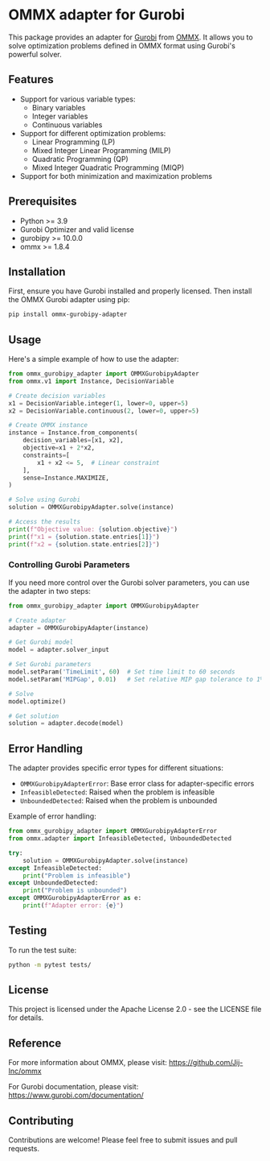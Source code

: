 # OMMX adapter for Gurobi

This package provides an adapter for [Gurobi](https://www.gurobi.com/) from [OMMX](https://github.com/Jij-Inc/ommx). It allows you to solve optimization problems defined in OMMX format using Gurobi's powerful solver.

## Features

- Support for various variable types:
  - Binary variables
  - Integer variables
  - Continuous variables
- Support for different optimization problems:
  - Linear Programming (LP)
  - Mixed Integer Linear Programming (MILP)
  - Quadratic Programming (QP)
  - Mixed Integer Quadratic Programming (MIQP)
- Support for both minimization and maximization problems

## Prerequisites

- Python >= 3.9
- Gurobi Optimizer and valid license
- gurobipy >= 10.0.0
- ommx >= 1.8.4

## Installation

First, ensure you have Gurobi installed and properly licensed. Then install the OMMX Gurobi adapter using pip:

```bash
pip install ommx-gurobipy-adapter
```

## Usage

Here's a simple example of how to use the adapter:

```python
from ommx_gurobipy_adapter import OMMXGurobipyAdapter
from ommx.v1 import Instance, DecisionVariable

# Create decision variables
x1 = DecisionVariable.integer(1, lower=0, upper=5)
x2 = DecisionVariable.continuous(2, lower=0, upper=5)

# Create OMMX instance
instance = Instance.from_components(
    decision_variables=[x1, x2],
    objective=x1 + 2*x2,
    constraints=[
        x1 + x2 <= 5,  # Linear constraint
    ],
    sense=Instance.MAXIMIZE,
)

# Solve using Gurobi
solution = OMMXGurobipyAdapter.solve(instance)

# Access the results
print(f"Objective value: {solution.objective}")
print(f"x1 = {solution.state.entries[1]}")
print(f"x2 = {solution.state.entries[2]}")
```


### Controlling Gurobi Parameters

If you need more control over the Gurobi solver parameters, you can use the adapter in two steps:

```python
from ommx_gurobipy_adapter import OMMXGurobipyAdapter

# Create adapter
adapter = OMMXGurobipyAdapter(instance)

# Get Gurobi model
model = adapter.solver_input

# Set Gurobi parameters
model.setParam('TimeLimit', 60)  # Set time limit to 60 seconds
model.setParam('MIPGap', 0.01)   # Set relative MIP gap tolerance to 1%

# Solve
model.optimize()

# Get solution
solution = adapter.decode(model)
```

## Error Handling

The adapter provides specific error types for different situations:

- `OMMXGurobipyAdapterError`: Base error class for adapter-specific errors
- `InfeasibleDetected`: Raised when the problem is infeasible
- `UnboundedDetected`: Raised when the problem is unbounded

Example of error handling:

```python
from ommx_gurobipy_adapter import OMMXGurobipyAdapterError
from ommx.adapter import InfeasibleDetected, UnboundedDetected

try:
    solution = OMMXGurobipyAdapter.solve(instance)
except InfeasibleDetected:
    print("Problem is infeasible")
except UnboundedDetected:
    print("Problem is unbounded")
except OMMXGurobipyAdapterError as e:
    print(f"Adapter error: {e}")
```

## Testing

To run the test suite:

```bash
python -m pytest tests/
```

## License

This project is licensed under the Apache License 2.0 - see the LICENSE file for details.

## Reference

For more information about OMMX, please visit: https://github.com/Jij-Inc/ommx

For Gurobi documentation, please visit: https://www.gurobi.com/documentation/

## Contributing

Contributions are welcome! Please feel free to submit issues and pull requests.
